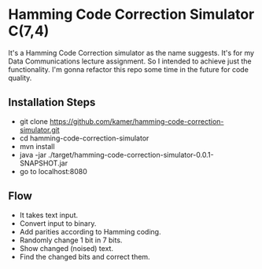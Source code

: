 # Hamming Code Correction Simulator C(7,4)

It's a Hamming Code Correction simulator as the name suggests. It's for my Data Communications lecture assignment. So I intended to achieve just the functionality. I'm gonna refactor this repo some time in the future for code quality.

## Installation Steps
- git clone https://github.com/kamer/hamming-code-correction-simulator.git
- cd hamming-code-correction-simulator 
- mvn install
- java -jar ./target/hamming-code-correction-simulator-0.0.1-SNAPSHOT.jar
- go to localhost:8080

## Flow
- It takes text input.
- Convert input to binary.
- Add parities according to Hamming coding.
- Randomly change 1 bit in 7 bits.
- Show changed (noised) text.
- Find the changed bits and correct them.
